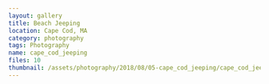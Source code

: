 ```yaml
---
layout: gallery
title: Beach Jeeping
location: Cape Cod, MA
category: photography
tags: Photography
name: cape_cod_jeeping
files: 10
thumbnail: /assets/photography/2018/08/05-cape_cod_jeeping/cape_cod_jeeping-10.jpg
---
```


